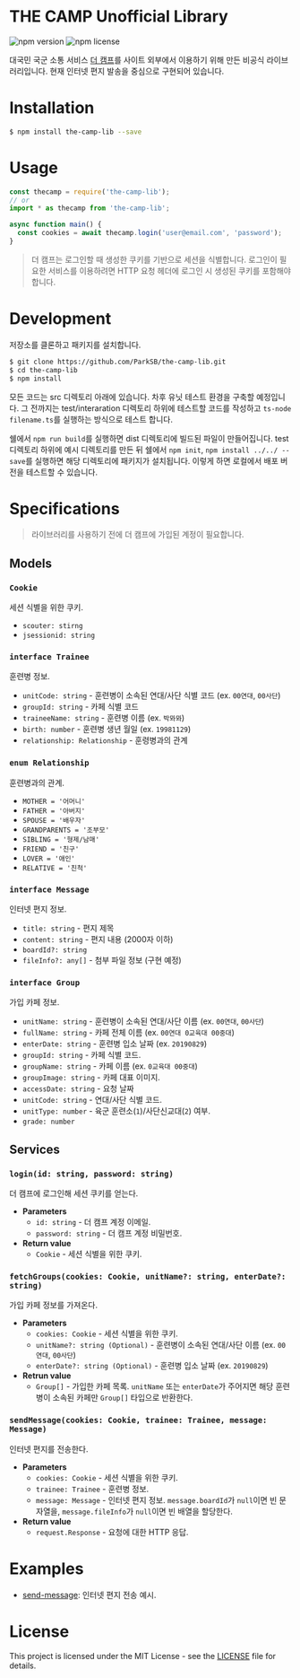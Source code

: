 # THE CAMP Unofficial Library

![npm version](https://img.shields.io/npm/v/the-camp-lib) ![npm license](https://img.shields.io/npm/l/the-camp-lib)

대국민 국군 소통 서비스 [더 캠프](https://www.thecamp.or.kr)를 사이트 외부에서 이용하기 위해 만든 비공식 라이브러리입니다. 현재 인터넷 편지 발송을 중심으로 구현되어 있습니다.

# Installation

```bash
$ npm install the-camp-lib --save
```

# Usage

```js
const thecamp = require('the-camp-lib');
// or
import * as thecamp from 'the-camp-lib';

async function main() {
  const cookies = await thecamp.login('user@email.com', 'password');
}
```

> 더 캠프는 로그인할 때 생성한 쿠키를 기반으로 세션을 식별합니다. 로그인이 필요한 서비스를 이용하려면 HTTP 요청 헤더에 로그인 시 생성된 쿠키를 포함해야 합니다.

# Development

저장소를 클론하고 패키지를 설치합니다.

```bash
$ git clone https://github.com/ParkSB/the-camp-lib.git
$ cd the-camp-lib
$ npm install
```

모든 코드는 src 디렉토리 아래에 있습니다. 차후 유닛 테스트 환경을 구축할 예정입니다. 그 전까지는 test/interaration 디렉토리 하위에 테스트할 코드를 작성하고 `ts-node filename.ts`를 실행하는 방식으로 테스트 합니다.

쉘에서 `npm run build`를 실행하면 dist 디렉토리에 빌드된 파일이 만들어집니다. test 디렉토리 하위에 예시 디렉토리를 만든 뒤 쉘에서 `npm init`, `npm install ../../ --save`를 실행하면 해당 디렉토리에 패키지가 설치됩니다. 이렇게 하면 로컬에서 배포 버전을 테스트할 수 있습니다.

# Specifications

> 라이브러리를 사용하기 전에 더 캠프에 가입된 계정이 필요합니다.

## Models

### `Cookie`

세션 식별을 위한 쿠키.

* `scouter: stirng`
* `jsessionid: string`

### `interface Trainee`

훈련병 정보.

* `unitCode: string` - 훈련병이 소속된 연대/사단 식별 코드 (ex. `00연대`, `00사단`)
* `groupId: string` - 카페 식별 코드
* `traineeName: string` - 훈련병 이름 (ex. `박뫄뫄`)
* `birth: number` - 훈련병 생년 월일 (ex. `19981129`)
* `relationship: Relationship` - 훈령병과의 관계

### `enum Relationship`

훈련병과의 관계.

* `MOTHER = '어머니'`
* `FATHER = '아버지'`
* `SPOUSE = '배우자'`
* `GRANDPARENTS = '조부모'`
* `SIBLING = '형제/남매'`
* `FRIEND = '친구'`
* `LOVER = '애인'`
* `RELATIVE = '친척'`

### `interface Message`

인터넷 편지 정보.

* `title: string` - 편지 제목
* `content: string` - 편지 내용 (2000자 이하)
* `boardId?: string`
* `fileInfo?: any[]` - 첨부 파일 정보 (구현 예정)

### `interface Group`

가입 카페 정보.

* `unitName: string` - 훈련병이 소속된 연대/사단 이름 (ex. `00연대`, `00사단`) 
* `fullName: string` - 카페 전체 이름 (ex. `00연대 0교육대 00중대`)
* `enterDate: string` - 훈련병 입소 날짜 (ex. `20190829`)
* `groupId: string` - 카페 식별 코드.
* `groupName: string` - 카페 이름 (ex. `0교육대 00중대`)
* `groupImage: string` - 카페 대표 이미지.
* `accessDate: string` - 요청 날짜
* `unitCode: string` - 연대/사단 식별 코드.
* `unitType: number` - 육군 훈련소(`1`)/사단신교대(`2`) 여부.
* `grade: number`

## Services

### `login(id: string, password: string)`

더 캠프에 로그인해 세션 쿠키를 얻는다.

* **Parameters**
  * `id: string` - 더 캠프 계정 이메일.
  * `password: string` - 더 캠프 계정 비밀번호.
* **Return value**
  * `Cookie` - 세션 식별을 위한 쿠키.

### `fetchGroups(cookies: Cookie, unitName?: string, enterDate?: string)`

가입 카페 정보를 가져온다.

* **Parameters**
  * `cookies: Cookie` - 세션 식별을 위한 쿠키.
  * `unitName?: string (Optional)` - 훈련병이 소속된 연대/사단 이름 (ex. `00연대`, `00사단`)
  * `enterDate?: string (Optional)` - 훈련병 입소 날짜 (ex. `20190829`)
* **Retrun value**
  * `Group[]` - 가입한 카페 목록. `unitName` 또는 `enterDate`가 주어지면 해당 훈련병이 소속된 카페만 `Group[]` 타입으로 반환한다.

### `sendMessage(cookies: Cookie, trainee: Trainee, message: Message)`

인터넷 편지를 전송한다. 

* **Parameters**
  * `cookies: Cookie` - 세션 식별을 위한 쿠키.
  * `trainee: Trainee` - 훈련병 정보.
  * `message: Message` - 인터넷 편지 정보. `message.boardId`가 `null`이면 빈 문자열을, `message.fileInfo`가 `null`이면 빈 배열을 할당한다. 
* **Return value**
  * `request.Response` - 요청에 대한 HTTP 응답.

# Examples

* [send-message](examples/send-message): 인터넷 편지 전송 예시.

# License

This project is licensed under the MIT License - see the [LICENSE](LICENSE) file for details.